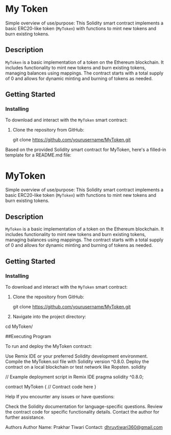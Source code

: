 # My Token

Simple overview of use/purpose: This Solidity smart contract implements a basic ERC20-like token (`MyToken`) with functions to mint new tokens and burn existing tokens.

## Description

`MyToken` is a basic implementation of a token on the Ethereum blockchain. It includes functionality to mint new tokens and burn existing tokens, managing balances using mappings. The contract starts with a total supply of 0 and allows for dynamic minting and burning of tokens as needed.

## Getting Started

### Installing

To download and interact with the `MyToken` smart contract:

1. Clone the repository from GitHub:

  
   git clone https://github.com/yourusername/MyToken.git

Based on the provided Solidity smart contract for MyToken, here's a filled-in template for a README.md file:

# MyToken

Simple overview of use/purpose: This Solidity smart contract implements a basic ERC20-like token (`MyToken`) with functions to mint new tokens and burn existing tokens.

## Description

`MyToken` is a basic implementation of a token on the Ethereum blockchain. It includes functionality to mint new tokens and burn existing tokens, managing balances using mappings. The contract starts with a total supply of 0 and allows for dynamic minting and burning of tokens as needed.

## Getting Started

### Installing

To download and interact with the `MyToken` smart contract:

1. Clone the repository from GitHub:

   git clone https://github.com/yourusername/MyToken.git

2. Navigate into the project directory:

cd MyToken/

##Executing Program

To run and deploy the MyToken contract:

Use Remix IDE or your preferred Solidity development environment.
Compile the MyToken.sol file with Solidity version ^0.8.0.
Deploy the contract on a local blockchain or test network like Ropsten.
solidity

// Example deployment script in Remix IDE
pragma solidity ^0.8.0;

contract MyToken {
    // Contract code here
}

Help
If you encounter any issues or have questions:

Check the Solidity documentation for language-specific questions.
Review the contract code for specific functionality details.
Contact the author for further assistance.

Authors
Author Name: Prakhar Tiwari
Contact: dhruvtiwari360@gmail.com
